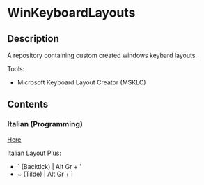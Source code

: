 # WinKeyboardLayouts

## Description

A repository containing custom created windows keybard layouts.

Tools:
- Microsoft Keyboard Layout Creator (MSKLC)

## Contents

### Italian (Programming)

[Here](./Italian%20(Programming)/)

Italian Layout Plus:

- ` (Backtick) | Alt Gr + '
- ~ (Tilde) | Alt Gr + ì
